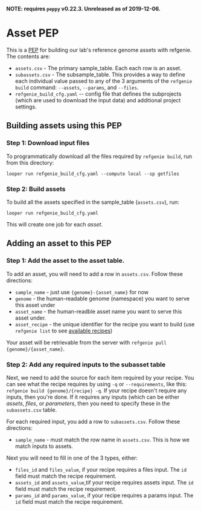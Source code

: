 **NOTE: requires `peppy` v0.22.3. Unreleased as of 2019-12-06.**

# Asset PEP

This is a [PEP](https://pepkit.github.io) for building our lab's reference genome assets with refgenie. The contents are:

- `assets.csv` - The primary sample_table. Each each row is an asset. 
- `subassets.csv` - The subsample_table. This provides a way to define each individual value passed to any of the 3 arguments of the `refgenie build` command: `--assets`, `--params`, and `--files`. 
- `refgenie_build_cfg.yaml` -- config file that defines the subprojects (which are used to download the input data) and additional project settings.

## Building assets using this PEP

### Step 1: Download input files

To programmatically download all the files required by `refgenie build`, run from this directory:

```
looper run refgenie_build_cfg.yaml --compute local --sp getfiles
```

### Step 2: Build assets

To build all the assets specified in the sample_table (`assets.csv`), run:

```
looper run refgenie_build_cfg.yaml
```

This will create one job for each *asset*.

## Adding an asset to this PEP

### Step 1: Add the asset to the asset table.

To add an asset, you will need to add a row in `assets.csv`. Follow these directions:

- `sample_name` - just use `{genome}-{asset_name}` for now
- `genome` - the human-readable genome (namespace) you want to serve this asset under
- `asset_name` - the human-readble asset name you want to serve this asset under. 
- `asset_recipe` - the unique identifier for the recipe you want to build (use `refgenie list` to see [available recipes](http://refgenie.databio.org/en/latest/build/))

Your asset will be retrievable from the server with `refgenie pull {genome}/{asset_name}`.

### Step 2: Add any required inputs to the subasset table

Next, we need to add the source for each item required by your recipe. You can see what the recipe requires by using `-q` or `--requirements`, like this: `refgenie build {genome}/{recipe} -q`. If your recipe doesn't require any inputs, then you're done. If it requires any inputs (which can be either *assets*, *files*, or *parameters*, then you need to specify these in the `subassets.csv` table.

For each required input, you add a row to `subassets.csv`. Follow these directions:
- `sample_name` - must match the row name in `assets.csv`. This is how we match inputs to assets.

Next you will need to fill in one of the 3 types, either: 
- `files_id` and `files_value`, if your recipe requires a files input. The `id` field must match the recipe requirement.
- `assets_id` and `assets_value`,tif your recipe requires assets input. The `id` field must match the recipe requirement.
- `params_id` and `params_value`, if your recipe requires a params input. The `id` field must match the recipe requirement.


